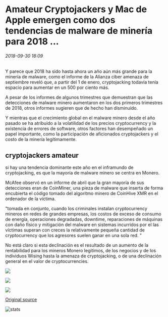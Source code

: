 # Amateur Cryptojackers y Mac de Apple emergen como dos tendencias de malware de minería para 2018 ...

###### 2018-09-30 18:09

Y parece que 2018 ha sido hasta ahora un año aún más grande para la minería de malware, como el informe de la Alianza ciber amenaza de septiembre reveló que, a partir del 1 de enero, cryptojacking todavía tenía espacio para aumentar en un 500 por ciento más.

A pesar de los informes de algunos trimestres que demuestran que las detecciones de malware minero aumentaron en los dos primeros trimestres de 2018, otros informes sugieren que de hecho han disminuido.

Y mientras que el crecimiento global en el malware minero desde el año pasado se ha atribuido a la volatilidad de los precios cryptocurrency y la existencia de errores de software, otros factores han desempeñado un papel importante, como la participación de aficionados cryptojackers y el costo de la minería legítimamente.

## cryptojackers amateur

si hay una tendencia dominante este año en el inframundo de cryptojacking, es que la mayoría de malware minero se centra en Monero.

McAfee observó en un informe de abril que la gran mayoría de sus detecciones eran de CoinMiner, una pieza de malware que inserta de forma encubierta el código tomado del algoritmo minero de CoinHive XMR en el ordenador de la víctima.

"tomada en conjunto, cuando los criminales instalan cryptocurrency mineros en redes de grandes empresas, los costos de exceso de consumo de energía, operaciones degradadas, downtime, reparaciones de máquinas con daño físico y mitigación del malware en sistemas incurridos por el las víctimas superan con creces la relativamente pequeña cantidad de cryptocurrency que los agresores suelen ganar en una sola red. "

No está claro si esta declinación es el resultado de un aumento de la rentabilidad para los mineros Monero legítimos, de los negocios y de los individuos Wising hasta la amenaza de cryptojacking, o de una declinación general en el valor de cryptocurrencies.

![](https://s3.cointelegraph.com/storage/uploads/view/9f92ae4a8de2c43e640b2ea1c6380694.png)

![](https://s3.cointelegraph.com/storage/uploads/view/32ed04a2bd0e27bb61f9bee3d64c45db.png)

![](https://s3.cointelegraph.com/storage/uploads/view/38453bc46131da5f4674b3d9d083a734.png)

[Original source](https://cointelegraph.com/news/amateur-cryptojackers-and-apple-macs-emerge-as-two-mining-malware-trends-for-2018)

![stats](https://c.statcounter.com/11760860/0/a89fa40b/1/ "stats")